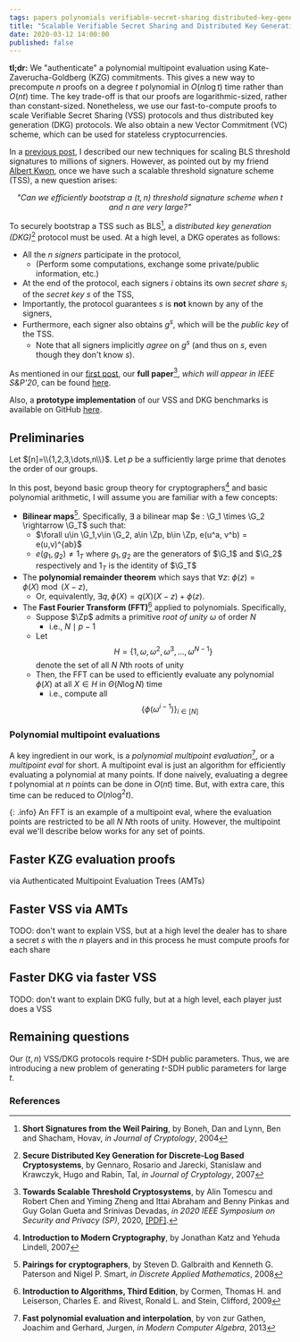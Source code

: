 ```yaml
---
tags: papers polynomials verifiable-secret-sharing distributed-key-generation kate-zaverucha-goldberg kzg commitments polycommit
title: "Scalable Verifiable Secret Sharing and Distributed Key Generation"
date: 2020-03-12 14:00:00
published: false
---
```

**tl;dr:** We "authenticate" a polynomial multipoint evaluation using Kate-Zaverucha-Goldberg (KZG) commitments.
This gives a new way to precompute $n$ proofs on a degree $t$ polynomial in $O(n\log{t})$ time rather than $O(nt)$ time.
The key trade-off is that our proofs are logarithmic-sized, rather than constant-sized.
Nonetheless, we use our fast-to-compute proofs to scale Verifiable Secret Sharing (VSS) protocols and thus distributed key generation (DKG) protocols.
We also obtain a new Vector Commitment (VC) scheme, which can be used for stateless cryptocurrencies.

In a [previous post](/2020/03/12/scalable-bls-threshold-signatures.html), I described our new techniques for scaling BLS threshold signatures to millions of signers.
However, as pointed out by my friend [Albert Kwon](http://albertkwon.com), once we have such a scalable threshold signature scheme (TSS), a new question arises:

_<center>"Can we efficiently bootstrap a $(t,n)$ threshold signature scheme when $t$ and $n$ are very large?"</center>_

To securely bootstrap a TSS such as BLS[^BLS04], a _distributed key generation (DKG)_[^GJKR07] protocol must be used.
At a high level, a DKG operates as follows:

 - All the $n$ _signers_ participate in the protocol, 
    - (Perform some computations, exchange some private/public information, etc.)
 - At the end of the protocol, each signers $i$ obtains its own _secret share_ $s_i$ of the _secret key_ $s$ of the TSS,
 - Importantly, the protocol guarantees $s$ is **not** known by any of the signers,
 - Furthermore, each signer also obtains $g^s$, which will be the _public key_ of the TSS.
    + Note that all signers implicitly _agree_ on $g^s$ (and thus on $s$, even though they don't know $s$). 

As mentioned in our [first post](/2020/03/12/scalable-bls-threshold-signatures.html), our **full paper**[^TCZplus20], *which will appear in IEEE S&P'20*, can be found [here](/papers/dkg-sp2020.pdf).

Also, a **prototype implementation** of our VSS and DKG benchmarks is available on GitHub [here](https://github.com/alinush/libpolycrypto/).

<p hidden>$$
\def\G{\mathbb{G}}
\def\Zp{\mathbb{Z}_p}
\def\Ell{\mathcal{L}}
\def\blskeygen{\mathbf{BLS}.\mathbf{Keygen}}
$$</p>

## Preliminaries

Let $[n]=\\{1,2,3,\dots,n\\}$.
Let $p$ be a sufficiently large prime that denotes the order of our groups.

In this post, beyond basic group theory for cryptographers[^KL15] and basic polynomial arithmetic, I will assume you are familiar with a few concepts:

 - **Bilinear maps**[^GPS08]. Specifically, $\exists$ a bilinear map $e : \G_1 \times \G_2 \rightarrow \G_T$ such that:
    - $\forall u\in \G_1,v\in \G_2, a\in \Zp, b\in \Zp, e(u^a, v^b) = e(u,v)^{ab}$
    - $e(g_1,g_2)\ne 1_T$ where $g_1,g_2$ are the generators of $\G_1$ and $\G_2$ respectively and $1_T$ is the identity of $\G_T$
 - The **polynomial remainder theorem** which says that $\forall z$: $\phi(z) = \phi(X) \bmod (X-z)$,
    - Or, equivalently, $\exists q, \phi(X) = q(X)(X-z) + \phi(z)$.
 - The **Fast Fourier Transform (FFT)**[^CLRS09] applied to polynomials. Specifically,
    - Suppose $\Zp$ admits a primitive _root of unity_ $\omega$ of order $N$
        - i.e., $N \mid p-1$
    - Let $$H=\{1, \omega, \omega^2, \omega^3, \dots, \omega^{N-1}\}$$ denote the set of all $N$ $N$th roots of unity
    - Then, the FFT can be used to efficiently evaluate any polynomial $\phi(X)$ at all $X\in H$ in $\Theta(N\log{N})$ time
        - i.e., compute all $$\{\phi(\omega^{i-1})\}_{i\in[N]}$$

### Polynomial multipoint evaluations

A key ingredient in our work, is a _polynomial multipoint evaluation_[^vG13ModernCh10], or a _multipoint eval_ for short. 
A multipoint eval is just an algorithm for efficiently evaluating a polynomial at many points.
If done naively, evaluating a degree $t$ polynomial at $n$ points can be done in $O(nt)$ time.
But, with extra care, this time can be reduced to $O(n\log^2{t})$.

{: .info}
An FFT is an example of a multipoint eval, where the evaluation points are restricted to be all $N$ $N$th roots of unity.
However, the multipoint eval we'll describe below works for any set of points.

## Faster KZG evaluation proofs 

via Authenticated Multipoint Evaluation Trees (AMTs)

## Faster VSS via AMTs

TODO: don't want to explain VSS, but at a high level the dealer has to share a secret $s$ with the $n$ players and in this process he must compute proofs for each share

## Faster DKG via faster VSS

TODO: don't want to explain DKG fully, but at a high level, each player just does a VSS

## Remaining questions

Our $(t,n)$ VSS/DKG protocols require $t$-SDH public parameters.
Thus, we are introducing a new problem of generating $t$-SDH public parameters for large $t$.

### References

[^Boldyreva03]: **Threshold Signatures, Multisignatures and Blind Signatures Based on the Gap-Diffie-Hellman-Group Signature Scheme**, by Boldyreva, Alexandra, *in PKC 2003*, 2002
[^BLS04]: **Short Signatures from the Weil Pairing**, by Boneh, Dan and Lynn, Ben and Shacham, Hovav, *in Journal of Cryptology*, 2004
[^BT04]: **Barycentric Lagrange Interpolation**, by Berrut, J. and Trefethen, L., *in SIAM Review*, 2004
[^CLRS09]: **Introduction to Algorithms, Third Edition**, by Cormen, Thomas H. and Leiserson, Charles E. and Rivest, Ronald L. and Stein, Clifford, 2009
[^GAGplus19]: **SBFT: A Scalable and Decentralized Trust Infrastructure**, by G. Golan Gueta and I. Abraham and S. Grossman and D. Malkhi and B. Pinkas and M. Reiter and D. Seredinschi and O. Tamir and A. Tomescu, *in 2019 49th Annual IEEE/IFIP International Conference on Dependable Systems and Networks (DSN)*, 2019, [[PDF]](https://arxiv.org/pdf/1804.01626.pdf).
[^GJKR07]: **Secure Distributed Key Generation for Discrete-Log Based Cryptosystems**, by Gennaro, Rosario and Jarecki, Stanislaw and Krawczyk, Hugo and Rabin, Tal, *in Journal of Cryptology*, 2007
[^GPS08]: **Pairings for cryptographers**, by Steven D. Galbraith and Kenneth G. Paterson and Nigel P. Smart, *in Discrete Applied Mathematics*, 2008
[^KL15]: **Introduction to Modern Cryptography**, by Jonathan Katz and Yehuda Lindell, 2007
[^Shamir79]: **How to Share a Secret**, by Shamir, Adi, *in Commun. ACM*, 1979
[^TCZplus20]: **Towards Scalable Threshold Cryptosystems**, by Alin Tomescu and Robert Chen and Yiming Zheng and Ittai Abraham and Benny Pinkas and Guy Golan Gueta and Srinivas Devadas, *in 2020 IEEE Symposium on Security and Privacy (SP)*, 2020, [[PDF]](/papers/dkg-sp2020.pdf).
[^vG13ModernCh10]: **Fast polynomial evaluation and interpolation**, by von zur Gathen, Joachim and Gerhard, Jurgen, *in Modern Computer Algebra*, 2013

